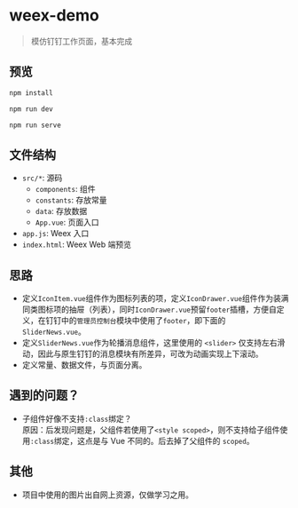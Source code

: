 # weex-demo

> 模仿钉钉工作页面，基本完成

## 预览

```bash
npm install

npm run dev

npm run serve
```

## 文件结构

* `src/*`: 源码
    - `components`: 组件
    - `constants`: 存放常量
    - `data`: 存放数据
    - `App.vue`: 页面入口
* `app.js`: Weex 入口
* `index.html`: Weex Web 端预览

## 思路

- 定义`IconItem.vue`组件作为图标列表的项，定义`IconDrawer.vue`组件作为装满同类图标项的抽屉（列表），同时`IconDrawer.vue`预留`footer`插槽，方便自定义，在钉钉中的`管理员控制台`模块中使用了`footer`，即下面的 `SliderNews.vue`。
- 定义`SliderNews.vue`作为轮播消息组件，这里使用的 `<slider>` 仅支持左右滑动，因此与原生钉钉的消息模块有所差异，可改为动画实现上下滚动。
- 定义常量、数据文件，与页面分离。


## 遇到的问题？

- 子组件好像不支持`:class`绑定？  
原因：后发现问题是，父组件若使用了`<style scoped>`，则不支持给子组件使用`:class`绑定，这点是与 Vue 不同的。后去掉了父组件的 `scoped`。


## 其他
- 项目中使用的图片出自网上资源，仅做学习之用。
